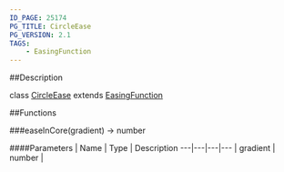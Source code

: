 ```yaml
---
ID_PAGE: 25174
PG_TITLE: CircleEase
PG_VERSION: 2.1
TAGS:
    - EasingFunction
---
```

##Description

class [CircleEase](/classes/2.2-alpha/CircleEase) extends [EasingFunction](/classes/2.2-alpha/EasingFunction)



##Functions

###easeInCore(gradient) &rarr; number



####Parameters
 | Name | Type | Description
---|---|---|---
 | gradient | number | 

